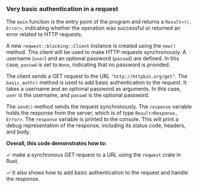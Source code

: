 ### Very basic authentication in a request

The `main` function is the entry point of the program and returns a `Result<(), Error>`, indicating whether the operation was successful or returned an error related to HTTP requests.

A new `reqwest::blocking::Client` instance is created using the `new()` method. 
This client will be used to make HTTP requests synchronously.
A username (`user`) and an optional password (`passwd`) are defined. 
In this case, `passwd` is set to `None`, indicating that no password is provided.

The client sends a GET request to the URL `"http://httpbin.org/get"`. The `basic_auth()` method is used to add basic authentication to the request. 
It takes a username and an optional password as arguments. In this case, `user` is the username, and `passwd` is the optional password. 

The `send()` method sends the request synchronously.
The `response` variable holds the response from the server, which is of type `Result<Response, Error>`.
The `response` variable is printed to the console. This will print a debug representation of the response, including its status code, headers, and body.

**Overall, this code demonstrates how to:**

✓ make a synchronous GET request to a URL using the `reqwest` crate in Rust.

✓ It also shows how to add basic authentication to the request and handle the response.

